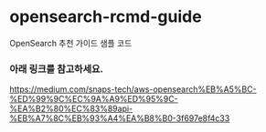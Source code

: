 # opensearch-rcmd-guide
OpenSearch 추천 가이드 샘플 코드

### 아래 링크를 참고하세요.
https://medium.com/snaps-tech/aws-opensearch%EB%A5%BC-%ED%99%9C%EC%9A%A9%ED%95%9C-%EA%B2%80%EC%83%89api-%EB%A7%8C%EB%93%A4%EA%B8%B0-3f697e8f4c33